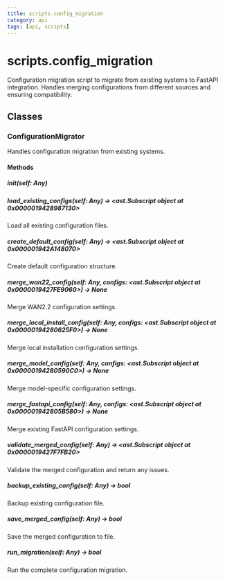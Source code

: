```yaml
---
title: scripts.config_migration
category: api
tags: [api, scripts]
---
```


# scripts.config_migration

Configuration migration script to migrate from existing systems to FastAPI integration.
Handles merging configurations from different sources and ensuring compatibility.

## Classes

### ConfigurationMigrator

Handles configuration migration from existing systems.

#### Methods

##### __init__(self: Any)



##### load_existing_configs(self: Any) -> <ast.Subscript object at 0x0000019428987130>

Load all existing configuration files.

##### create_default_config(self: Any) -> <ast.Subscript object at 0x000001942A148070>

Create default configuration structure.

##### merge_wan22_config(self: Any, configs: <ast.Subscript object at 0x0000019427FE9060>) -> None

Merge WAN2.2 configuration settings.

##### merge_local_install_config(self: Any, configs: <ast.Subscript object at 0x00000194280625F0>) -> None

Merge local installation configuration settings.

##### merge_model_config(self: Any, configs: <ast.Subscript object at 0x00000194280590C0>) -> None

Merge model-specific configuration settings.

##### merge_fastapi_config(self: Any, configs: <ast.Subscript object at 0x000001942805B580>) -> None

Merge existing FastAPI configuration settings.

##### validate_merged_config(self: Any) -> <ast.Subscript object at 0x0000019427F7FB20>

Validate the merged configuration and return any issues.

##### backup_existing_config(self: Any) -> bool

Backup existing configuration file.

##### save_merged_config(self: Any) -> bool

Save the merged configuration to file.

##### run_migration(self: Any) -> bool

Run the complete configuration migration.

